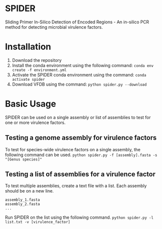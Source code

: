 # SPIDER
Sliding Primer In-Silico Detection of Encoded Regions - An in-silico PCR method for detecting microbial virulence factors.

# Installation
1. Download the repository
2. Install the conda environment using the following command:
`conda env create -f environment.yml`
3. Activate the SPIDER conda environment using the command:
`conda activate spider`
4. Download VFDB using the command:
`python spider.py --download` 

# Basic Usage
SPIDER can be used on a single assembly or list of assemblies to test for one or more virulence factors.

## Testing a genome assembly for virulence factors
To test for species-wide virulence factors on a single assembly, the following command can be used.
`python spider.py -f [assembly].fasta -s "[Genus species]"`

## Testing a list of assemblies for a virulence factor
To test multiple assemblies, create a text file with a list. Each assembly should be on a new line.
```
assembly_1.fasta
assembly_2.fasta
...
```

Run SPIDER on the list using the following command.
`python spider.py -l list.txt -v [virulence_factor]`